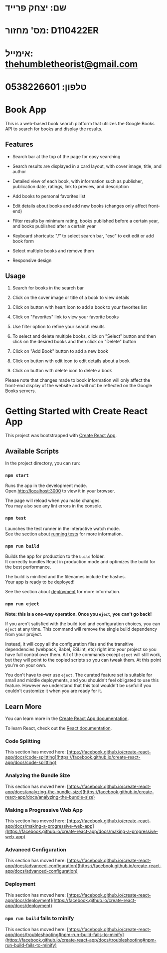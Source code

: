 # שם: יצחק פרייד
# מס' מחזור: D110422ER
# אימייל: thehumbletheorist@gmail.com
# טלפון: 0538226601 

# Book App
This is a web-based book search platform that utilizes the Google Books API to search for books and display the results.

## Features

* Search bar at the top of the page for easy searching

* Search results are displayed in a card layout, with cover image, title, and author

* Detailed view of each book, with information such as publisher, publication date, ratings, link to preview, and description

* Add books to personal favorites list

* Edit details about books and add new books (changes only affect front-end)

* Filter results by minimum rating, books published before a certain year, and books published after a certain year

* Keyboard shortcuts: "/" to select search bar, "esc" to exit edit or add book form

* Select multiple books and remove them

* Responsive design

## Usage

1. Search for books in the search bar

2. Click on the cover image or title of a book to view details

3. Click on button with heart icon to add a book to your favorites list

4. Click on "Favorites" link to view your favorite books

7. Use filter option to refine your search results

6. To select and delete multiple books, click on "Select" button and then click on the desired books and then click on "Delete" button

7. Click on "Add Book" button to add a new book

8. Click on button with edit icon to edit details about a book

9. Click on button with delete icon to delete a book

Please note that changes made to book information will only affect the front-end display of the website and will not be reflected on the Google Books servers.

# Getting Started with Create React App

This project was bootstrapped with [Create React App](https://github.com/facebook/create-react-app).

## Available Scripts

In the project directory, you can run:

### `npm start`

Runs the app in the development mode.\
Open [http://localhost:3000](http://localhost:3000) to view it in your browser.

The page will reload when you make changes.\
You may also see any lint errors in the console.

### `npm test`

Launches the test runner in the interactive watch mode.\
See the section about [running tests](https://facebook.github.io/create-react-app/docs/running-tests) for more information.

### `npm run build`

Builds the app for production to the `build` folder.\
It correctly bundles React in production mode and optimizes the build for the best performance.

The build is minified and the filenames include the hashes.\
Your app is ready to be deployed!

See the section about [deployment](https://facebook.github.io/create-react-app/docs/deployment) for more information.

### `npm run eject`

**Note: this is a one-way operation. Once you `eject`, you can't go back!**

If you aren't satisfied with the build tool and configuration choices, you can `eject` at any time. This command will remove the single build dependency from your project.

Instead, it will copy all the configuration files and the transitive dependencies (webpack, Babel, ESLint, etc) right into your project so you have full control over them. All of the commands except `eject` will still work, but they will point to the copied scripts so you can tweak them. At this point you're on your own.

You don't have to ever use `eject`. The curated feature set is suitable for small and middle deployments, and you shouldn't feel obligated to use this feature. However we understand that this tool wouldn't be useful if you couldn't customize it when you are ready for it.

## Learn More

You can learn more in the [Create React App documentation](https://facebook.github.io/create-react-app/docs/getting-started).

To learn React, check out the [React documentation](https://reactjs.org/).

### Code Splitting

This section has moved here: [https://facebook.github.io/create-react-app/docs/code-splitting](https://facebook.github.io/create-react-app/docs/code-splitting)

### Analyzing the Bundle Size

This section has moved here: [https://facebook.github.io/create-react-app/docs/analyzing-the-bundle-size](https://facebook.github.io/create-react-app/docs/analyzing-the-bundle-size)

### Making a Progressive Web App

This section has moved here: [https://facebook.github.io/create-react-app/docs/making-a-progressive-web-app](https://facebook.github.io/create-react-app/docs/making-a-progressive-web-app)

### Advanced Configuration

This section has moved here: [https://facebook.github.io/create-react-app/docs/advanced-configuration](https://facebook.github.io/create-react-app/docs/advanced-configuration)

### Deployment

This section has moved here: [https://facebook.github.io/create-react-app/docs/deployment](https://facebook.github.io/create-react-app/docs/deployment)

### `npm run build` fails to minify

This section has moved here: [https://facebook.github.io/create-react-app/docs/troubleshooting#npm-run-build-fails-to-minify](https://facebook.github.io/create-react-app/docs/troubleshooting#npm-run-build-fails-to-minify)
